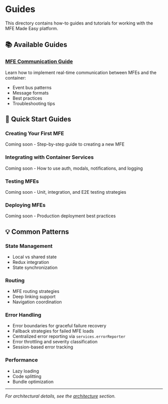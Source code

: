 # Guides

This directory contains how-to guides and tutorials for working with the MFE Made Easy platform.

## 📚 Available Guides

### [MFE Communication Guide](./mfe-communication-guide.md)

Learn how to implement real-time communication between MFEs and the container:

- Event bus patterns
- Message formats
- Best practices
- Troubleshooting tips

## 🚀 Quick Start Guides

### Creating Your First MFE

Coming soon - Step-by-step guide to creating a new MFE

### Integrating with Container Services

Coming soon - How to use auth, modals, notifications, and logging

### Testing MFEs

Coming soon - Unit, integration, and E2E testing strategies

### Deploying MFEs

Coming soon - Production deployment best practices

## 💡 Common Patterns

### State Management

- Local vs shared state
- Redux integration
- State synchronization

### Routing

- MFE routing strategies
- Deep linking support
- Navigation coordination

### Error Handling

- Error boundaries for graceful failure recovery
- Fallback strategies for failed MFE loads
- Centralized error reporting via `services.errorReporter`
- Error throttling and severity classification
- Session-based error tracking

### Performance

- Lazy loading
- Code splitting
- Bundle optimization

---

_For architectural details, see the [architecture](../architecture/) section._
